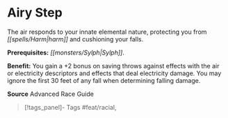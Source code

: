 ﻿---
cssclass: [feats]

---
# Airy Step

The air responds to your innate elemental nature, protecting you from _[[spells/Harm|harm]]_ and cushioning your falls.

**Prerequisites:** _[[monsters/Sylph|Sylph]]_.

**Benefit:** You gain a +2 bonus on saving throws against effects with the air or electricity descriptors and effects that deal electricity damage. You may ignore the first 30 feet of any fall when determining falling damage.

**Source** Advanced Race Guide
>[!tags_panel]- Tags
> #feat/racial, 
